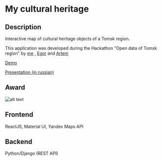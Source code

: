 # My cultural heritage

## Description

Interactive map of cultural heritage objects of a Tomsk region. 

This application was developed during the Hackathon "Open data of Tomsk region" by [me](/alexandr-bbm) , [Egor](/headfire94) and [Artem](/AduchiMergen)  

[Demo](http://heritage.pythonanywhere.com/)

[Presentation (in russian)](https://alexandr-bbm.github.io/my-cultural-heritage/AppPresentation.pdf)

## Award
![alt text](https://alexandr-bbm.github.io/my-cultural-heritage/diplomTeam.jpg  "Our diploma" )


## Frontend 
ReactJS, Material UI, Yandex Maps API

## Backend
Python/Django (REST API)
